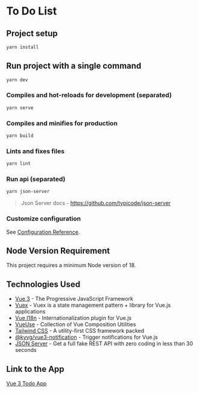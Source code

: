 # To Do List

## Project setup
```bash
yarn install
```

## Run project with a single command
```bash
yarn dev
```

### Compiles and hot-reloads for development (separated)
```bash
yarn serve
```

### Compiles and minifies for production
```bash
yarn build
```

### Lints and fixes files
```bash
yarn lint
```

### Run api (separated)
```bash
yarn json-server
```
> Json Server docs - https://github.com/typicode/json-server

### Customize configuration
See [Configuration Reference](https://cli.vuejs.org/config/).

## Node Version Requirement

This project requires a minimum Node version of 18.

## Technologies Used

- [Vue 3](https://vuejs.orgs) - The Progressive JavaScript Framework
- [Vuex](https://vuex.vuejs.org) - Vuex is a state management pattern + library for Vue.js applications
- [Vue I18n](https://vue-i18n.intlify.dev) - Internationalization plugin for Vue.js
- [VueUse](https://vueuse.org) - Collection of Vue Composition Utilities
- [Tailwind CSS](https://tailwindcss.com) - A utility-first CSS framework packed 
- [@kyvg/vue3-notification](https://kyvg.github.io/vue3-notification/?ref=madewithvuejs.com) - Trigger notifications for Vue.js
- [JSON Server](https://github.com/typicode/json-server/tree/v0) - Get a full fake REST API with zero coding in less than 30 seconds

## Link to the App
[Vue 3 Todo App](https://jrfernandodasilva.github.io/vue3-todo/)

